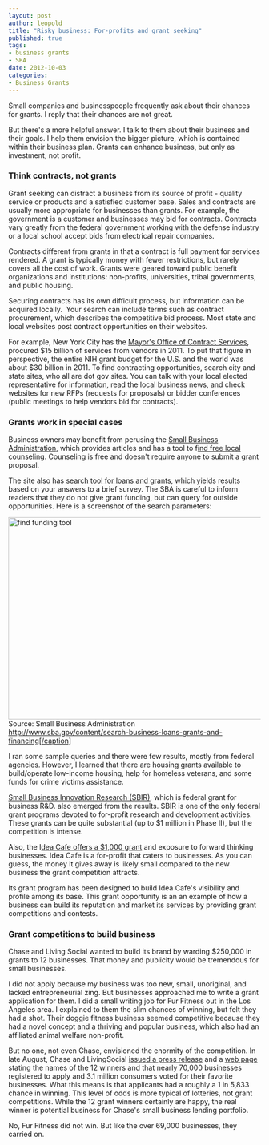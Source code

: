 ```yaml
--- 
layout: post
author: leopold
title: "Risky business: For-profits and grant seeking"
published: true
tags: 
- business grants
- SBA
date: 2012-10-03 
categories: 
- Business Grants
---
```


Small companies and businesspeople frequently ask about their chances for grants. I reply that their chances are not great.

But there's a more helpful answer. I talk to them about their business and their goals. I help them envision the bigger picture, which is contained within their business plan. Grants can enhance business, but only as investment, not profit.
<h3>Think contracts, not grants</h3>

Grant seeking can distract a business from its source of profit - quality service or products and a satisfied customer base. Sales and contracts are usually more appropriate for businesses than grants. For example, the government is a customer and businesses may bid for contracts. Contracts vary greatly from the federal government working with the defense industry or a local school accept bids from electrical repair companies.

Contracts different from grants in that a contract is full payment for services rendered. A grant is typically money with fewer restrictions, but rarely covers all the cost of work. Grants were geared toward public benefit organizations and institutions: non-profits, universities, tribal governments, and public housing.

Securing contracts has its own difficult process, but information can be acquired locally.  Your search can include terms such as contract procurement, which describes the competitive bid process. Most state and local websites post contract opportunities on their websites.

For example, New York City has the <a title="mocs" href="http://www.nyc.gov/html/mocs/html/home/home.shtml" target="_blank">Mayor's Office of Contract Services</a>, procured $15 billion of services from vendors in 2011. To put that figure in perspective, the entire NIH grant budget for the U.S. and the world was about $30 billion in 2011. To find contracting opportunities, search city and state sites, who all are dot gov sites. You can talk with your local elected representative for information, read the local business news, and check websites for new RFPs (requests for proposals) or bidder conferences (public meetings to help vendors bid for contracts).

<h3>Grants work in special cases</h3>

Business owners may benefit from perusing the <a title="sba" href="http://www.sba.gov/" target="_blank">Small Business Administration</a>, which provides articles and has a tool to f<a title="counseling finder sba" href="http://www.sba.gov/local-assistance?ms=nid13710">ind free local counseling</a>. Counseling is free and doesn't require anyone to submit a grant proposal.

The site also has <a title="loans and grants search tool" href="http://www.sba.gov/content/search-business-loans-grants-and-financing" target="_blank">search tool for loans and grants</a>, which yields results based on your answers to a brief survey. The SBA is careful to inform readers that they do not give grant funding, but can query for outside opportunities. Here is a screenshot of the search parameters:

<a href="Source: Small Business Administration&lt;br /&gt;http://www.sba.gov/content/search-business-loans-grants-and-financing"><img class="size-full wp-image-5215 " title="SBA's Financing Finder Tool" src="http://leopoldwriting.com/wp-content/uploads/2012/10/Screen-shot-2012-10-03-at-11.00.31-AM.png" alt="find funding tool" width="533" height="404" /></a> Source: Small Business Administration<br />http://www.sba.gov/content/search-business-loans-grants-and-financing[/caption]

I ran some sample queries and there were few results, mostly from federal agencies. However, I learned that there are housing grants available to build/operate low-income housing, help for homeless veterans, and some funds for crime victims assistance.

<a title="sbir" href="http://leopoldwriting.com/small-business-innovation-research-sbir-explained/" target="_blank">Small Business Innovation Research (SBIR)</a>, which is federal grant for business R&amp;D. also emerged from the results. SBIR is one of the only federal grant programs devoted to for-profit research and development activities. These grants can be quite substantial (up to $1 million in Phase II), but the competition is intense.

Also, the I<a title="idea cafe" href="http://www.businessownersideacafe.com/small_business_grants/index.php" target="_blank">dea Cafe offers a $1,000 grant</a> and exposure to forward thinking businesses. Idea Cafe is a for-profit that caters to businesses. As you can guess, the money it gives away is likely small compared to the new business the grant competition attracts.

Its grant program has been designed to build Idea Cafe's visibility and profile among its base. This grant opportunity is an an example of how a business can build its reputation and market its services by providing grant competitions and contests.
<h3>Grant competitions to build business</h3>
Chase and Living Social wanted to build its brand by warding $250,000 in grants to 12 businesses. That money and publicity would be tremendous for small businesses.

I did not apply because my business was too new, small, unoriginal, and lacked entrepreneurial zing. But businesses approached me to write a grant application for them. I did a small writing job for Fur Fitness out in the Los Angeles area. I explained to them the slim chances of winning, but felt they had a shot. Their doggie fitness business seemed competitive because they had a novel concept and a thriving and popular business, which also had an affiliated animal welfare non-profit.

But no one, not even Chase, envisioned the enormity of the competition. In late August, Chase and LivingSocial <a title="chase results" href="http://www.businesswire.com/news/home/20120821005331/en/Chase-LivingSocial-Award-12-Small-Businesses-250000" target="_blank">issued a press release</a> and a <a title="chase page" href="https://www.missionsmallbusiness.com/" target="_blank">web page</a> stating the names of the 12 winners and that nearly 70,000 businesses registered to apply and 3.1 million consumers voted for their favorite businesses. What this means is that applicants had a roughly a 1 in 5,833 chance in winning. This level of odds is more typical of lotteries, not grant competitions. While the 12 grant winners certainly are happy, the real winner is potential business for Chase's small business lending portfolio.

No, Fur Fitness did not win. But like the over 69,000 businesses, they carried on.

&nbsp;

